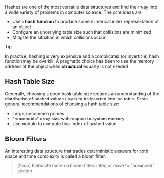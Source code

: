 Hashes are one of the most versatile data structures and find their way into a wide variety of problems in computer science.  The core ideas are:

- Use a **hash function** to produce some numerical index representation of an object
- Configure an underlying table size such that collisions are minimized
- Mitigate the situation in which collisions occur

> [!tip]
> In practice, hashing is very expensive and a complicated (or invertible) hash function may be overkill. A pragmatic choice has been to use the memory address of the object when **structural** equality is not needed

## Hash Table Size

Generally, choosing a good hash table size requires an understanding of the distribution of hashed values (keys) to be inserted into the table. Some general recommendations of choosing a hash table size:

- Large, uncommon primes
- "reasonable" array size with respect to system memory
- Use modulo to compute final index of hashed value

## Bloom Filters

An interesting data structure that trades deterministic answers for both space and time complexity is called a bloom filter. 

> [!todo]
> Elaborate more on bloom filters later, or move to "advanced" section